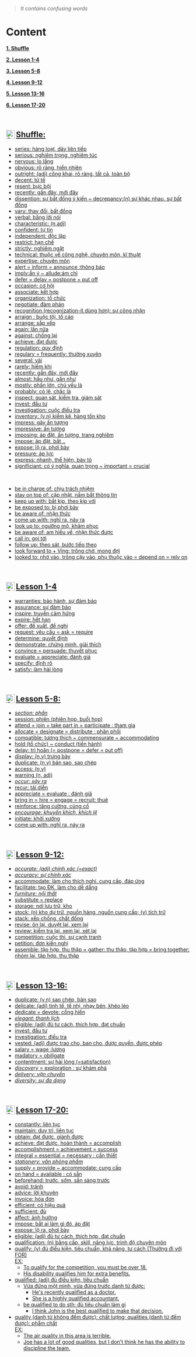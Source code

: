 > *It contains confusing words*


<div id="content"/>

# Content

**[1. Shuffle](#heading--1)**

**[2. Lesson 1-4](#heading--2)**

**[3. Lesson 5-8](#heading--3)**

**[4. Lesson 9-12](#heading--4)**

**[5. Lesson 13-16](#heading--5)**

**[6. Lesson 17-20](#heading--6)**

<br>

<div id="heading--1"/>
  
<a href=#content>
  <img align="left" alt="Quynh's Facebook" width="24px" src="https://img.icons8.com/material-outlined/24/fa314a/content.png" />

## Shuffle: 
- series: hàng loạt, dãy liên tiếp 
- serious: nghiêm trọng, nghiêm túc 
- nervous: lo lắng 
- obvious: rõ ràng, hiển nhiên 
- outright: (adj) công khai, rõ ràng, tất cả, toàn bộ 
- decent: tử tế 
- resent: bực bội 
- recently: gần đây, mới đây
- dissention: sự bất đồng ý kiến ~ decrepancy:(n) sự khác nhau, sự bất đồng 
- vary: thay đổi, bất đồng 
- verbal: bằng lời nói
- characteristic: (n,adj)
- confident: tự tin 
- independent: độc lập
- restrict: hạn chế
- strictly: nghiêm ngặt 
- technical: thuộc về công nghệ, chuyên môn, kĩ thuật
- expertise: chuyên môn
- alert = inform = announce :thông báo 
- imply:ẩn ý ~ allude:ám chỉ 
- defer = delay = postpone = put off 
- occasion: cơ hội
- associate: kết hợp
- organization: tổ chức 
- negotiate: đàm phán
- recognition (recognization-ít dùng hơn): sự công nhận 
- arraign : buộc tội, tố cáo
- arrange: sắp xếp
- again: lần nữa 
- against: chống lại
- achieve: đạt được
- regulation: quy định 
- regulary = frequently: thường xuyên 
- several: vài 
- rarely: hiếm khi 
- recently: gần đây, mới đây
- almost: hầu như, gần như 
- mostly: phần lớn, chủ yếu là   
- probably: có lẽ, chắc là 
- inspect: quan sát, kiểm tra, giám sát 
- invest: đầu tư 
- investigation: cuộc điều tra 
- inventory: (v,n) kiểm kê, hàng tồn kho 
- impress: gây ấn tượng
- impressive: ấn tượng
- imposing: áp đặt, ấn tượng, trang nghiêm 
- impose: áp đặt, bắt ..
- expose: lộ ra, phơi bày  
- pressure: áp lực  
- express: nhanh, thể hiện, bày tỏ 
- significiant: có ý nghĩa, quan trọng ~ important = crucial  
  
<br>
  
- be in charge of: chịu trách nhiệm
- stay on top of: cập nhật, nắm bắt thông tin
- keep up with: bắt kịp, theo kịp với 
- be exposed to: bị phơi bày 
- be aware of: nhận thức 
- come up with: nghĩ ra, nảy ra 
- look up to: ngưỡng mộ, khâm phục 
- be aware of: am hiểu về, nhận thức được
- call in: gọi tới 
- follow up: theo sát, bước tiếp theo 
- look forward to + Ving: trông chờ, mong đợi
- looked to: nhờ vào, trông cậy vào, phụ thuộc vào = depend on = rely on 


<br>

<div id="heading--2"/>

<a href=#content>
  <img align="left" alt="Quynh's Facebook" width="24px" src="https://img.icons8.com/material-outlined/24/fa314a/content.png" />
  
## Lesson 1-4
- warranties: bảo hành, sự đảm bảo
- assurance: sự đảm bảo
- inspire: truyền cảm hứng
- expire: hết hạn
- offer: đề xuất, đề nghị
- request: yêu cầu = ask = require 
- determine: quyết định
- demonstrate: chứng minh, giải thích
- convince = persuade: thuyết phục
- evaluate = appreciate: đánh giá 
- specify: định rõ 
- satisfy: làm hài lòng 

<br>
  
<div id="heading--3"/>
  
<a href=#content>
  <img align="left" alt="Quynh's Facebook" width="24px" src="https://img.icons8.com/material-outlined/24/fa314a/content.png" />

## Lesson 5-8:
- *section: phần*
- session: phiên (phiên họp, buổi họp)
- attend = join = take part in = participate : tham gia 
- allocate = designate = distribute : phân phối 
- compatible: tương thích ~ commensurate ~ accommodating 
- hold (tổ chức) ~ conduct (tiến hành)
- delay: trì hoãn (= postpone = defer = put off)
- display: (n,v) trưng bày
- duplicate: (n,v) bản sao, sao chép
- access: (n,v)
- warning (n, adj)
- *occur: xảy ra*
- recur: tái diễn
- appreciate = evaluate : đánh giâ
- bring in = hire = engage = recruit: thuê
- reinforce: tăng cường, củng cố
- *encourage: khuyến khích, khích lệ*
- initiate: khởi xướng
- come up with: nghĩ ra, nảy ra 
  
<br>

<div id="heading--4"/>
  
<a href=#content>
  <img align="left" alt="Quynh's Facebook" width="24px" src="https://img.icons8.com/material-outlined/24/fa314a/content.png" />

## Lesson 9-12: 
- *accurate: (adj) chính xác (=exact)*
- *accuracy: sự chính xác*
- accommodate: làm cho thích nghi, cung cấp, đáp ứng 
- facilitate: tạo ĐK, làm cho dễ dầng 
- *furniture: nội thất* 
- substitute = replace 
- storage: nơi lưu trữ, kho
- stock: (n) kho dự trữ, nguồn hàng, nguồn cung cấp; (v) tích trữ
- stack: xếp chồng, chất đống
- revise: ôn lại, duyệt lại, xem lại
- review: kiểm tra lại, xem lại, xét lại
- competition: cuộc thi, sự cạnh tranh
- petition: đơn kiến nghị
- assemble: tập hợp, thu thập = gather: thu thập, tập hợp = bring together: nhóm lại, tập hợp, thu thập
  
<br>
<div id="heading--5"/>
  
<a href=#content>
  <img align="left" alt="Quynh's Facebook" width="24px" src="https://img.icons8.com/material-outlined/24/fa314a/content.png" />
  
## Lesson 13-16: 
- duplicate: (v,n) sao chép, bản sao
- delicate: (adj) tinh tế, tế nhị, nhạy bén, khéo léo
- dedicate = devote: cống hiến
- *elegant: thanh lịch*
- eligible: (adj) đủ tư cách, thích hợp, đạt chuẩn
- invest: đầu tư 
- investigation: điều tra
- vested: (adj) được trao cho, ban cho, được quyền, được phép
- salary = wage :lương
- madatory = obiligate 
- contentment: sự hài lòng (=satisfaction)
- *discovery* = exploration : sự khám phá
- *delivery: vận chuyển*
- *diversity: sự đa dạng*

<br>

<div id="heading--6"/>
  
<a href=#content>
  <img align="left" alt="Quynh's Facebook" width="24px" src="https://img.icons8.com/material-outlined/24/fa314a/content.png" />

## Lesson 17-20:
- constantly: liên tục 
- maintain: duy trì, liên tục 
- obtain: đạt được, giành được 
- achieve: đạt được, hoàn thành = accomplish 
- accomplishment = achievement = success 
- integral = essential = necessary  : cần thiết 
- *stationery: văn phòng phẩm*
- supply = provide ~ accommodate: cung cấp
- on hand = available : có sẵn 
- beforehand: trước, sớm, sẵn sàng trước
- avoid: tránh 
- advice: lời khuyên 
- invoice: hóa đơn 
- efficient: có hiệu quả
- sufficient: đủ
- affect: ảnh hưởng 
- impose: bắt ai làm gì đó, áp đặt
- expose: lộ ra, phơi bày  
- eligible: (adj) đủ tư cách, thích hợp, đạt chuẩn
- qualification: (n) bằng cấp, skill, năng lực, trình độ chuyên môn 
- qualify: (v) đủ điều kiện, tiêu chuẩn, khả năng, tư cách (Thường đi với FOR)
  <br> EX:
    - To qualify for the competition, you must be over 18. 
    - His disability qualifies him for extra benefits.
- qualified: (adj)  đủ điều kiện, tiêu chuẩn
  <br> 
    - Vừa đứng một mình, vừa đứng trước danh từ được:
      - He's recently qualified as a doctor.
      - She is a highly qualified accountant.
    - be qualified to do sth: đủ tiêu chuẩn làm gì 
      - I think John is the best qualified to make that decision.
- quality (danh từ không đếm được): chất lượng;  qualities (danh từ đếm được): phẩm chất
  <br> EX:
    - The air quality in this area is terrible.
    - Joe has a lot of good qualities, but I don't think he has the ability to discipline the team.
